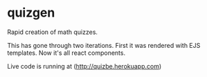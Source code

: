 # quizgen
Rapid creation of math quizzes.

This has gone through two iterations.  First it was rendered with EJS templates.  Now it's all react components.

Live code is running at (http://quizbe.herokuapp.com)
